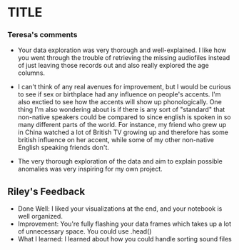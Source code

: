 # TITLE


### Teresa's comments
- Your data exploration was very thorough and well-explained. I like how you went through the trouble of retrieving the missing audiofiles instead of just leaving those records out and also really explored the age columns.

- I can't think of any real avenues for improvement, but I would be curious to see if sex or birthplace had any influence on people's accents. I'm also exctied to see how the accents will show up phonologically. One thing I'm also wondering about is if there is any sort of "standard" that non-native speakers could be compared to since english is spoken in so many different parts of the world. For instance, my friend who grew up in China watched a lot of British TV growing up and therefore has some british influence on her accent, while some of my other non-native English speaking friends don't.

- The very thorough exploration of the data and aim to explain possible anomalies was very inspiring for my own project.

## Riley's Feedback
- Done Well: I liked your visualizations at the end, and your notebook is well organized.
- Improvement: You're fully flashing your data frames which takes up a lot of unnecessary space. You could use .head()
- What I learned: I learned about how you could handle sorting sound files
